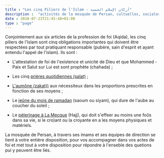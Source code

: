 ```yaml
---
title : "Les cinq Piliers de l'Islam - أركان الإسلام الخمسة"
description :  "activités de la mosquée de Persan, cultuelles, sociales, citoyennes et éducatifs"
date : 2018-07-13T21:45:48+01:00
type : "page"
---
```


Conjointement aux six articles de la profession de foi (Aqida), les cinq piliers
de l'Islam sont cinq obligations importantes qui doivent être respectées par
tout pratiquant responsable (pubère, sain d'esprit et ayant entendu l'appel de
l'islam). Ils sont :

- L'attestation de foi de l'existence et unicité de Dieu et que Mohammed -Paix
 et Salut sur Lui est sont prophète (chahada) ;

- Les cinq [prières quotidiennes (salat)](/pratiquer/cinq-prieres/) ;

- [L'aumône (zakat))](/pratiquer/zakat-aumone/) aux nécessiteux dans les
proportions prescrites en fonction de ses moyens ;

- Le [jeûne du mois de ramadan](/pratiquer/jeune-ramadhan/) (saoum ou siyam),
   qui dure de l'aube au coucher du soleil ;


- Le [pèlerinage à La Mecque](/pratiquer/hajj-omra/) (Hajj), qui doit s'effeer
  au moins une fo(is dans sa vie, si le cro)ant ou la croyante en a les moyens
  physiques et matériels.

La mosquée de Persan, à travers ses imams et ses équipes de direction se tient à
votre entière disposition, pour vos accompagner dans vos actes de foi et met
tout à votre disposition pour répondre à l'enseble des quetions pui y peuvent
être liés. 
